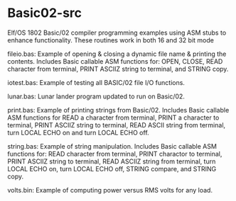 # Basic02-src
Elf/OS 1802 Basic/02 compiler programming examples using ASM stubs
to enhance functionality. These routines work in both 16 and 32 bit mode


fileio.bas:  Example of opening & closing a dynamic file name & printing
the contents. Includes Basic callable ASM functions for: OPEN, CLOSE, 
READ character from terminal, PRINT ASCIIZ string to terminal, and
STRING copy.

iotest.bas:  Example of testing all BASIC/02 file I/O functions.

lunar.bas:  Lunar lander program updated to run on Basic/02.

print.bas:  Example of printing strings from Basic/02. Includes Basic
callable ASM functions for READ a character from terminal, PRINT a
character to terminal, PRINT ASCIIZ string to terminal, READ ASCII
string from terminal, turn LOCAL ECHO on and turn LOCAL ECHO off.


string.bas:  Example of string manipulation. Includes Basic callable ASM 
functions for: READ character from terminal, PRINT charactor to terminal,
PRINT ASCIIZ string to terminal, READ ASCIIZ string from terminal, turn 
LOCAL ECHO on, turn LOCAL ECHO off, STRING compare, and STRING copy.

volts.bin:  Example of computing power versus RMS volts for any load.
